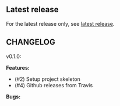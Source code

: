 ## Latest release
For the latest release only, see [latest release](./LATEST_RELEASE.md).

## CHANGELOG
v0.1.0:

**Features:**
* (#2) Setup project skeleton
* (#4) Github releases from Travis

**Bugs:**

